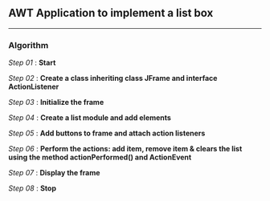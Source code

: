 ## AWT Application to implement a list box
---
### Algorithm

*Step 01* : **Start**

*Step 02* : **Create a class inheriting class JFrame and interface ActionListener**

*Step 03* : **Initialize the frame**

*Step 04* : **Create a list module and add elements**

*Step 05* : **Add buttons to frame and attach action listeners**

*Step 06* : **Perform the actions: add item, remove item & clears the list using the  method actionPerformed() and ActionEvent**

*Step 07* : **Display the frame**

*Step 08* : **Stop**
